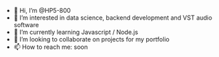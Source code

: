 - 👋 Hi, I’m @HP5-800
- 👀 I’m interested in data science, backend development and VST audio software
- 🌱 I’m currently learning Javascript / Node.js
- 💞️ I’m looking to collaborate on projects for my portfolio
- 📫 How to reach me: soon

<!---
HP5-800/HP5-800 is a ✨ special ✨ repository because its `README.md` (this file) appears on your GitHub profile.
You can click the Preview link to take a look at your changes.
--->
